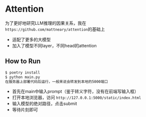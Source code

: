# Attention

为了更好地研究LLM推理的因果关系，我在`https://github.com/mattneary/attention`的基础上
 - 适配了更多的大模型
 - 加入了模型不同layer，不同head的attention

## How to Run
```sh
$ poetry install
$ python main.py
在服务器上部署代码后运行，一般来说会转发到本地的5000端口
```
 - 首先在main中输入prompt（鉴于转义字符，没有在前端写输入框）
 - 打开本地浏览器，访问 `http://127.0.0.1:5000/static/index.html`
 - 输入模型的绝对路径，点击submit
 - 等待片刻即可
